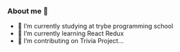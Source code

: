 ### About me 👋

- 🔭 I’m currently studying at trybe programming school
- 🌱 I’m currently learning React Redux
- 👯 I’m contributing on Trivia Project...


